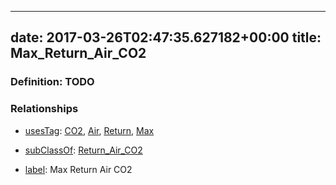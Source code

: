
---
date: 2017-03-26T02:47:35.627182+00:00
title: Max_Return_Air_CO2
---
### Definition: TODO

### Relationships

* [usesTag](https://brickschema.org/schema/1.0/BrickFrame#usesTag): [CO2](https://brickschema.org/schema/1.0/BrickTag#CO2), [Air](https://brickschema.org/schema/1.0/BrickTag#Air), [Return](https://brickschema.org/schema/1.0/BrickTag#Return), [Max](https://brickschema.org/schema/1.0/BrickTag#Max)

* [subClassOf](http://www.w3.org/2000/01/rdf-schema#subClassOf): [Return_Air_CO2](https://brickschema.org/schema/1.0/Brick#Return_Air_CO2)

* [label](http://www.w3.org/2000/01/rdf-schema#label): Max Return Air CO2
